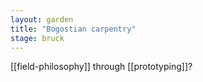 ```yaml
---  
layout: garden
title: "Bogostian carpentry"
stage: bruck
---
```


[[field-philosophy]] through [[prototyping]]?